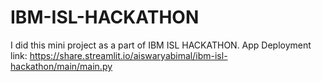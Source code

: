 # IBM-ISL-HACKATHON
I did this mini project as a part of IBM ISL HACKATHON.
App Deployment link: https://share.streamlit.io/aiswaryabimal/ibm-isl-hackathon/main/main.py
